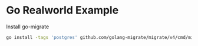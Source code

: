 # Go Realworld Example

Install go-migrate

```bash
go install -tags 'postgres' github.com/golang-migrate/migrate/v4/cmd/migrate@latest
```
